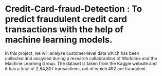 # Credit-Card-fraud-Detection : To predict fraudulent credit card transactions with the help of machine learning models. 
In this project, we will analyse customer-level data which has been collected and analysed during a research collaboration of Worldline and the Machine Learning Group. 
The dataset is taken from the Kaggle website and it has a total of 2,84,807 transactions, out of which 492 are fraudulent.
